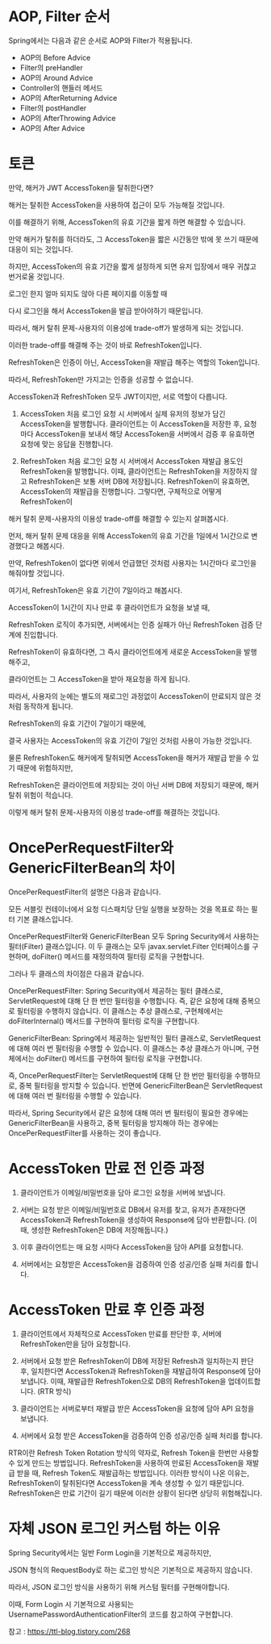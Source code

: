 # AOP, Filter 순서
Spring에서는 다음과 같은 순서로 AOP와 Filter가 적용됩니다.

- AOP의 Before Advice
- Filter의 preHandler
- AOP의 Around Advice
- Controller의 핸들러 메서드
- AOP의 AfterReturning Advice
- Filter의 postHandler
- AOP의 AfterThrowing Advice
- AOP의 After Advice

# 토큰

만약, 해커가 JWT AccessToken을 탈취한다면?

해커는 탈취한 AccessToken을 사용하여 접근이 모두 가능해질 것입니다.

이를 해결하기 위해, AccessToken의 유효 기간을 짧게 하면 해결할 수 있습니다.

만약 해커가 탈취를 하더라도, 그 AccessToken을 짧은 시간동안 밖에 못 쓰기 때문에 대응이 되는 것입니다.


하지만, AccessToken의 유효 기간을 짧게 설정하게 되면 유저 입장에서 매우 귀찮고 번거로울 것입니다.

로그인 한지 얼마 되지도 않아 다른 페이지를 이동할 때

다시 로그인을 해서 AccessToken을 발급 받아야하기 때문입니다.

따라서, 해커 탈취 문제-사용자의 이용성에 trade-off가 발생하게 되는 것입니다.


이러한 trade-off를 해결해 주는 것이 바로 RefreshToken입니다.

RefreshToken은 인증이 아닌, AccessToken을 재발급 해주는 역할의 Token입니다.

따라서, RefreshToken만 가지고는 인증을 성공할 수 없습니다.

AccessToken과 RefreshToken 모두 JWT이지만, 서로 역할이 다릅니다.


1. AccessToken
   처음 로그인 요청 시 서버에서 실제 유저의 정보가 담긴 AccessToken을 발행합니다.
   클라이언트는 이 AccessToken을 저장한 후, 요청마다 AccessToken을 보내서
   해당 AccessToken을 서버에서 검증 후 유효하면 요청에 맞는 응답을 진행합니다.

2. RefreshToken
   처음 로그인 요청 시 서버에서 AccessToken 재발급 용도인 RefreshToken을 발행합니다.
   이때, 클라이언트는 RefreshToken을 저장하지 않고 RefreshToken은 보통 서버 DB에 저장됩니다.
   RefreshToken이 유효하면, AccessToken의 재발급을 진행합니다.
   그렇다면, 구체적으로 어떻게 RefreshToken이

해커 탈취 문제-사용자의 이용성 trade-off를 해결할 수 있는지 살펴봅시다.

먼저, 해커 탈취 문제 대응을 위해 AccessToken의 유효 기간을 1일에서 1시간으로 변경했다고 해봅시다.

만약, RefreshToken이 없다면 위에서 언급했던 것처럼 사용자는 1시간마다 로그인을 해줘야할 것입니다.



여기서, RefreshToken은 유효 기간이 7일이라고 해봅시다.

AccessToken이 1시간이 지나 만료 후 클라이언트가 요청을 보낼 때,

RefreshToken 로직이 추가되면, 서버에서는 인증 실패가 아닌 RefreshToken 검증 단계에 진입합니다.

RefreshToken이 유효하다면, 그 즉시 클라이언트에게 새로운 AccessToken을 발행해주고,

클라이언트는 그 AccessToken을 받아 재요청을 하게 됩니다.

따라서, 사용자의 눈에는 별도의 재로그인 과정없이 AccessToken이 만료되지 않은 것처럼 동작하게 됩니다.



RefreshToken의 유효 기간이 7일이기 때문에,

결국 사용자는 AccessToken의 유효 기간이 7일인 것처럼 사용이 가능한 것입니다.

물론 RefreshToken도 해커에게 탈취되면 AccessToken을 해커가 재발급 받을 수 있기 때문에 위험하지만,

RefreshToken은 클라이언트에 저장되는 것이 아닌 서버 DB에 저장되기 때문에, 해커 탈취 위험이 적습니다.

이렇게 해커 탈취 문제-사용자의 이용성 trade-off를 해결하는 것입니다.

# OncePerRequestFilter와 GenericFilterBean의 차이

OncePerRequestFilter의 설명은 다음과 같습니다.

모든 서블릿 컨테이너에서 요청 디스패치당 단일 실행을 보장하는 것을 목표로 하는 필터 기본 클래스입니다.

OncePerRequestFilter와 GenericFilterBean 모두 Spring Security에서 사용하는 필터(Filter) 클래스입니다. 이 두 클래스는 모두 javax.servlet.Filter 인터페이스를 구현하며, doFilter() 메서드를 재정의하여 필터링 로직을 구현합니다.

그러나 두 클래스의 차이점은 다음과 같습니다.

OncePerRequestFilter: Spring Security에서 제공하는 필터 클래스로, ServletRequest에 대해 단 한 번만 필터링을 수행합니다. 즉, 같은 요청에 대해 중복으로 필터링을 수행하지 않습니다. 이 클래스는 추상 클래스로, 구현체에서는 doFilterInternal() 메서드를 구현하여 필터링 로직을 구현합니다.

GenericFilterBean: Spring에서 제공하는 일반적인 필터 클래스로, ServletRequest에 대해 여러 번 필터링을 수행할 수 있습니다. 이 클래스는 추상 클래스가 아니며, 구현체에서는 doFilter() 메서드를 구현하여 필터링 로직을 구현합니다.

즉, OncePerRequestFilter는 ServletRequest에 대해 단 한 번만 필터링을 수행하므로, 중복 필터링을 방지할 수 있습니다. 반면에 GenericFilterBean은 ServletRequest에 대해 여러 번 필터링을 수행할 수 있습니다.

따라서, Spring Security에서 같은 요청에 대해 여러 번 필터링이 필요한 경우에는 GenericFilterBean을 사용하고, 중복 필터링을 방지해야 하는 경우에는 OncePerRequestFilter를 사용하는 것이 좋습니다.

# AccessToken 만료 전 인증 과정

1. 클라이언트가 이메일/비밀번호을 담아 로그인 요청을 서버에 보냅니다.

2. 서버는 요청 받은 이메일/비밀번호로 DB에서 유저를 찾고,
   유저가 존재한다면 AccessToken과 RefreshToken을 생성하여 Response에 담아 반환합니다.
   (이때, 생성한 RefreshToken은 DB에 저장해둡니다.)

3. 이후 클라이언트는 매 요청 시마다 AccessToken을 담아 API를 요청합니다.

4. 서버에서는 요청받은 AccessToken을 검증하여 인증 성공/인증 실패 처리를 합니다.
# AccessToken 만료 후 인증 과정

1. 클라이언트에서 자체적으로 AccessToken 만료를 판단한 후, 서버에 RefreshToken만을 담아 요청합니다.

2. 서버에서 요청 받은 RefreshToken이 DB에 저장된 Refresh과 일치하는지 판단 후,
   일치한다면 AccessToken과 RefreshToken을 재발급하여 Response에 담아 보냅니다.
   이때, 재발급한 RefreshToken으로 DB의 RefreshToken을 업데이트합니다. (RTR 방식)

3. 클라이언트는 서버로부터 재발급 받은 AccessToken을 요청에 담아 API 요청을 보냅니다.

4. 서버에서 요청 받은 AccessToken을 검증하여 인증 성공/인증 실패 처리를 합니다.

RTR이란 Refresh Token Rotation 방식의 약자로, Refresh Token을 한번만 사용할 수 있게 만드는 방법입니다.
RefreshToken을 사용하여 만료된 AccessToken을 재발급 받을 때, Refresh Token도 재발급하는 방법입니다.
이러한 방식이 나온 이유는, RefreshToken이 탈취된다면 AccessToken을 계속 생성할 수 있기 때문입니다.
RefreshToken은 만료 기간이 길기 때문에 이러한 상황이 된다면 상당히 위험해집니다.

# 자체 JSON 로그인 커스텀 하는 이유 
Spring Security에서는 일반 Form Login을 기본적으로 제공하지만,

JSON 형식의 RequestBody로 하는 로그인 방식은 기본적으로 제공하지 않습니다.

따라서, JSON 로그인 방식을 사용하기 위해 커스텀 필터를 구현해야합니다.

이때, Form Login 시 기본적으로 사용되는 UsernamePasswordAuthenticationFilter의 코드를 참고하여 구현합니다.

참고 : https://ttl-blog.tistory.com/268